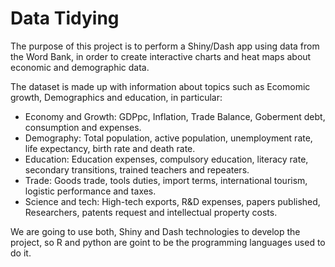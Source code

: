 # Data Tidying

The purpose of this project is to perform a Shiny/Dash app using data from the Word Bank, in order to create interactive charts and heat maps about economic and demographic data.

The dataset is made up with information about topics such as Ecomomic growth, Demographics and education, in particular:

 - Economy and Growth: GDPpc, Inflation, Trade Balance, Goberment debt, consumption and expenses.
 - Demography: Total population, active population, unemployment rate, life expectancy, birth rate and death rate.
 - Education: Education expenses, compulsory education, literacy rate, secondary transitions, trained teachers and repeaters.
 - Trade: Goods trade, tools duties, import terms, international tourism, logistic performance and taxes.
 - Science and tech: High-tech exports, R&D expenses, papers published, Researchers, patents request and intellectual property costs.

We are going to use both, Shiny and Dash technologies to develop the project, so R and python are goint to be the programming languages used to do it.

